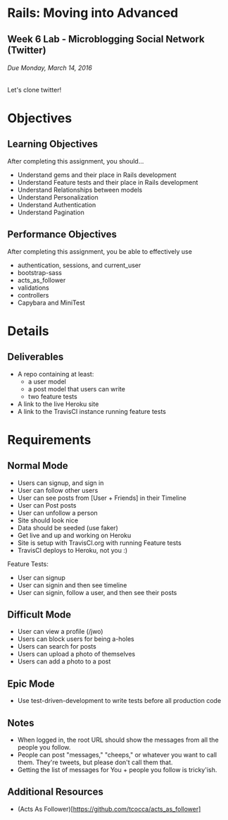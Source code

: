 # Rails: Moving into Advanced
## Week 6 Lab - Microblogging Social Network (Twitter)
###### Due Monday, March 14, 2016  
Let's clone twitter!


# Objectives
## Learning Objectives
After completing this assignment, you should…

* Understand gems and their place in Rails development
* Understand Feature tests and their place in Rails development
* Understand Relationships between models
* Understand Personalization
* Understand Authentication
* Understand Pagination


## Performance Objectives
After completing this assignment, you be able to effectively use

* authentication, sessions, and current_user
* bootstrap-sass
* acts_as_follower
* validations
* controllers
* Capybara and MiniTest

# Details

## Deliverables
* A repo containing at least:
  * a user model
  * a post model that users can write
  * two feature tests
* A link to the live Heroku site
* A link to the TravisCI instance running feature tests

# Requirements

## Normal Mode
* Users can signup, and sign in
* User can follow other users
* User can see posts from [User + Friends] in their Timeline
* User can Post posts
* User can unfollow a person
* Site should look nice
* Data should be seeded (use faker)
* Get live and up and working on Heroku
* Site is setup with TravisCI.org with running Feature tests
* TravisCI deploys to Heroku, not you :)


Feature Tests:

* User can signup
* User can signin and then see timeline
* User can signin, follow a user, and then see their posts


## Difficult Mode
* User can view a profile (/jwo)
* Users can block users for being a-holes
* Users can search for posts
* Users can upload a photo of themselves
* Users can add a photo to a post


## Epic Mode
* Use test-driven-development to write tests before all production code

## Notes
* When logged in, the root URL should show the messages from all the people you follow.
* People can post "messages," "cheeps," or whatever you want to call them. They're tweets, but please don't call them that.
* Getting the list of messages for You + people you follow is tricky'ish.

## Additional Resources
* (Acts As Follower)[https://github.com/tcocca/acts_as_follower]

